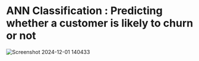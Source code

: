 # ANN Classification : Predicting whether a customer is likely to churn or not

![Screenshot 2024-12-01 140433](https://github.com/user-attachments/assets/98097ff3-cb58-4280-8f37-140ef2dd34fa)
